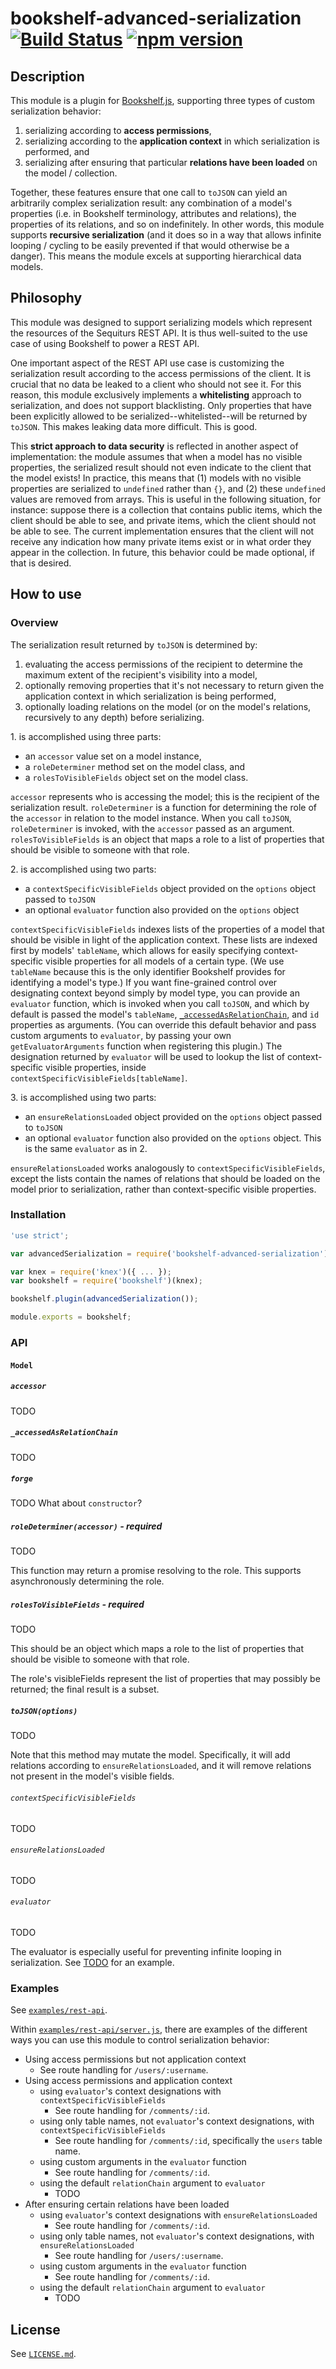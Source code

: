 # bookshelf-advanced-serialization [![Build Status](https://travis-ci.org/sequiturs/bookshelf-advanced-serialization.svg?branch=master)](https://travis-ci.org/sequiturs/bookshelf-advanced-serialization) [![npm version](https://img.shields.io/npm/v/bookshelf-advanced-serialization.svg?style=flat)](https://www.npmjs.com/package/bookshelf-advanced-serialization)

## Description

This module is a plugin for [Bookshelf.js](https://github.com/tgriesser/bookshelf), supporting three types of custom serialization behavior:

1. serializing according to **access permissions**,
2. serializing according to the **application context** in which serialization is performed, and
3. serializing after ensuring that particular **relations have been loaded** on the model / collection.

Together, these features ensure that one call to `toJSON` can yield an arbitrarily complex serialization result: any combination of a model's properties (i.e. in Bookshelf terminology, attributes and relations), the properties of its relations, and so on indefinitely. In other words, this module supports **recursive serialization** (and it does so in a way that allows infinite looping / cycling to be easily prevented if that would otherwise be a danger). This means the module excels at supporting hierarchical data models.

## Philosophy

This module was designed to support serializing models which represent the resources of the Sequiturs REST API. It is thus well-suited to the use case of using Bookshelf to power a REST API.

One important aspect of the REST API use case is customizing the serialization result according to the access permissions of the client. It is crucial that no data be leaked to a client who should not see it. For this reason, this module exclusively implements a **whitelisting** approach to serialization, and does not support blacklisting. Only properties that have been explicitly allowed to be serialized--whitelisted--will be returned by `toJSON`. This makes leaking data more difficult. This is good.

This **strict approach to data security** is reflected in another aspect of implementation: the module assumes that when a model has no visible properties, the serialized result should not even indicate to the client that the model exists! In practice, this means that (1) models with no visible properties are serialized to `undefined` rather than `{}`, and (2) these `undefined` values are removed from arrays. This is useful in the following situation, for instance: suppose there is a collection that contains public items, which the client should be able to see, and private items, which the client should not be able to see. The current implementation ensures that the client will not receive any indication how many private items exist or in what order they appear in the collection. In future, this behavior could be made optional, if that is desired.

## How to use

### Overview

The serialization result returned by `toJSON` is determined by:

1. evaluating the access permissions of the recipient to determine the maximum extent of the recipient's visibility into a model,
2. optionally removing properties that it's not necessary to return given the application context in which serialization is being performed,
3. optionally loading relations on the model (or on the model's relations, recursively to any depth) before serializing.

1\. is accomplished using three parts:
- an `accessor` value set on a model instance,
- a `roleDeterminer` method set on the model class, and
- a `rolesToVisibleFields` object set on the model class.

`accessor` represents who is accessing the model; this is the recipient of the serialization result. `roleDeterminer` is a function for determining the role of the `accessor` in relation to the model instance. When you call `toJSON`, `roleDeterminer` is invoked, with the `accessor` passed as an argument. `rolesToVisibleFields` is an object that maps a role to a list of properties that should be visible to someone with that role.

2\. is accomplished using two parts:
- a `contextSpecificVisibleFields` object provided on the `options` object passed to `toJSON`
- an optional `evaluator` function also provided on the `options` object

`contextSpecificVisibleFields` indexes lists of the properties of a model that should be visible in light of the application context. These lists are indexed first by models' `tableName`, which allows for easily specifying context-specific visible properties for all models of a certain type. (We use `tableName` because this is the only identifier Bookshelf provides for identifying a model's type.) If you want fine-grained control over designating context beyond simply by model type, you can provide an `evaluator` function, which is invoked when you call `toJSON`, and which by default is passed the model's `tableName`, [`_accessedAsRelationChain`](#_accessedAsRelationChain), and `id` properties as arguments. (You can override this default behavior and pass custom arguments to `evaluator`, by passing your own `getEvaluatorArguments` function when registering this plugin.) The designation returned by `evaluator` will be used to lookup the list of context-specific visible properties, inside `contextSpecificVisibleFields[tableName]`.

3\. is accomplished using two parts:
- an `ensureRelationsLoaded` object provided on the `options` object passed to `toJSON`
- an optional `evaluator` function also provided on the `options` object. This is the same `evaluator` as in 2\.

`ensureRelationsLoaded` works analogously to `contextSpecificVisibleFields`, except the lists contain the names of relations that should be loaded on the model prior to serialization, rather than context-specific visible properties.

### Installation

```JavaScript
'use strict';

var advancedSerialization = require('bookshelf-advanced-serialization');

var knex = require('knex')({ ... });
var bookshelf = require('bookshelf')(knex);

bookshelf.plugin(advancedSerialization());

module.exports = bookshelf;
```

### API

#### `Model`

##### `accessor`

TODO

##### <a name="\_accessedAsRelationChain"></a>`_accessedAsRelationChain`

TODO

##### `forge`

TODO
What about `constructor`?

##### `roleDeterminer(accessor)` - required

TODO

This function may return a promise resolving to the role. This supports asynchronously determining the role.

##### `rolesToVisibleFields` - required

TODO

This should be an object which maps a role to the list of properties that should be visible to someone with that role.

The role's visibleFields represent the list of properties that may possibly be returned; the final result is a subset.

##### `toJSON(options)`

TODO

Note that this method may mutate the model. Specifically, it will add relations according to `ensureRelationsLoaded`, and it will remove relations not present in the model's visible fields.

###### `contextSpecificVisibleFields`

TODO

###### `ensureRelationsLoaded`

TODO

###### `evaluator`

TODO

The evaluator is especially useful for preventing infinite looping in serialization. See [TODO](TODO) for an example.

### Examples

See [`examples/rest-api`](https://github.com/sequiturs/bookshelf-advanced-serialization/tree/master/examples/rest-api).

Within [`examples/rest-api/server.js`](https://github.com/sequiturs/bookshelf-advanced-serialization/blob/master/examples/rest-api/server.js), there are examples of the different ways you can use this module to control serialization behavior:

- Using access permissions but not application context
    - See route handling for `/users/:username`.
- Using access permissions and application context
    - using `evaluator`'s context designations with `contextSpecificVisibleFields`
        - See route handling for `/comments/:id`.
    - using only table names, not `evaluator`'s context designations, with `contextSpecificVisibleFields`
        - See route handling for `/comments/:id`, specifically the `users` table name.
    - using custom arguments in the `evaluator` function
        - See route handling for `/comments/:id`.
    - using the default `relationChain` argument to `evaluator`
        - TODO
- After ensuring certain relations have been loaded
    - using `evaluator`'s context designations with `ensureRelationsLoaded`
        - See route handling for `/comments/:id`.
    - using only table names, not `evaluator`'s context designations, with `ensureRelationsLoaded`
        - See route handling for `/users/:username`.
    - using custom arguments in the `evaluator` function
        - See route handling for `/comments/:id`.
    - using the default `relationChain` argument to `evaluator`
        - TODO

## License

See [`LICENSE.md`](https://github.com/sequiturs/bookshelf-advanced-serialization/blob/master/LICENSE.md).
